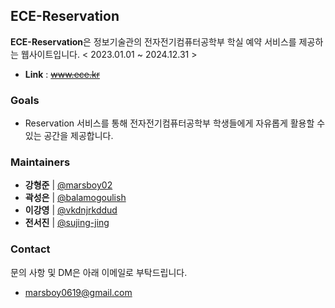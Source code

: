 ## ECE-Reservation

**ECE-Reservation**은 정보기술관의 전자전기컴퓨터공학부 학실 예약 서비스를 제공하는 웹사이트입니다. < 2023.01.01 ~ 2024.12.31 >

- **Link** : ~~www.ece.kr~~

### Goals

- Reservation 서비스를 통해 전자전기컴퓨터공학부 학생들에게 자유롭게 활용할 수 있는 공간을 제공합니다.

### Maintainers

- **강형준** | [@marsboy02](https://github.com/marsboy02) 
- **곽성은** | [@balamogoulish](https://github.com/balamogoulish)
- **이강영** | [@vkdnjrkddud](https://github.com/vkdnjrkddud)
- **전서진** | [@sujing-jing](https://github.com/sujing-jing)

### Contact

문의 사항 및 DM은 아래 이메일로 부탁드립니다.

- marsboy0619@gmail.com

